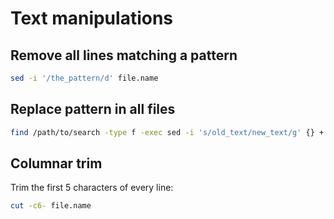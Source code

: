 # Text manipulations

## Remove all lines matching a pattern
```bash
sed -i '/the_pattern/d' file.name
```

## Replace pattern in all files
```bash
find /path/to/search -type f -exec sed -i 's/old_text/new_text/g' {} +
```

## Columnar trim
Trim the first 5 characters of every line:
```bash
cut -c6- file.name
```
